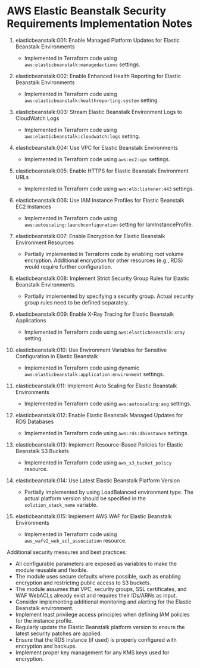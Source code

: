 # AWS Elastic Beanstalk Security Requirements Implementation Notes

1. elasticbeanstalk:001: Enable Managed Platform Updates for Elastic Beanstalk Environments
   - Implemented in Terraform code using `aws:elasticbeanstalk:managedactions` settings.

2. elasticbeanstalk:002: Enable Enhanced Health Reporting for Elastic Beanstalk Environments
   - Implemented in Terraform code using `aws:elasticbeanstalk:healthreporting:system` setting.

3. elasticbeanstalk:003: Stream Elastic Beanstalk Environment Logs to CloudWatch Logs
   - Implemented in Terraform code using `aws:elasticbeanstalk:cloudwatch:logs` setting.

4. elasticbeanstalk:004: Use VPC for Elastic Beanstalk Environments
   - Implemented in Terraform code using `aws:ec2:vpc` settings.

5. elasticbeanstalk:005: Enable HTTPS for Elastic Beanstalk Environment URLs
   - Implemented in Terraform code using `aws:elb:listener:443` settings.

6. elasticbeanstalk:006: Use IAM Instance Profiles for Elastic Beanstalk EC2 Instances
   - Implemented in Terraform code using `aws:autoscaling:launchconfiguration` setting for IamInstanceProfile.

7. elasticbeanstalk:007: Enable Encryption for Elastic Beanstalk Environment Resources
   - Partially implemented in Terraform code by enabling root volume encryption. Additional encryption for other resources (e.g., RDS) would require further configuration.

8. elasticbeanstalk:008: Implement Strict Security Group Rules for Elastic Beanstalk Environments
   - Partially implemented by specifying a security group. Actual security group rules need to be defined separately.

9. elasticbeanstalk:009: Enable X-Ray Tracing for Elastic Beanstalk Applications
   - Implemented in Terraform code using `aws:elasticbeanstalk:xray` setting.

10. elasticbeanstalk:010: Use Environment Variables for Sensitive Configuration in Elastic Beanstalk
    - Implemented in Terraform code using dynamic `aws:elasticbeanstalk:application:environment` settings.

11. elasticbeanstalk:011: Implement Auto Scaling for Elastic Beanstalk Environments
    - Implemented in Terraform code using `aws:autoscaling:asg` settings.

12. elasticbeanstalk:012: Enable Elastic Beanstalk Managed Updates for RDS Databases
    - Implemented in Terraform code using `aws:rds:dbinstance` settings.

13. elasticbeanstalk:013: Implement Resource-Based Policies for Elastic Beanstalk S3 Buckets
    - Implemented in Terraform code using `aws_s3_bucket_policy` resource.

14. elasticbeanstalk:014: Use Latest Elastic Beanstalk Platform Version
    - Partially implemented by using LoadBalanced environment type. The actual platform version should be specified in the `solution_stack_name` variable.

15. elasticbeanstalk:015: Implement AWS WAF for Elastic Beanstalk Environments
    - Implemented in Terraform code using `aws_wafv2_web_acl_association` resource.

Additional security measures and best practices:
- All configurable parameters are exposed as variables to make the module reusable and flexible.
- The module uses secure defaults where possible, such as enabling encryption and restricting public access to S3 buckets.
- The module assumes that VPC, security groups, SSL certificates, and WAF WebACLs already exist and requires their IDs/ARNs as input.
- Consider implementing additional monitoring and alerting for the Elastic Beanstalk environment.
- Implement least privilege access principles when defining IAM policies for the instance profile.
- Regularly update the Elastic Beanstalk platform version to ensure the latest security patches are applied.
- Ensure that the RDS instance (if used) is properly configured with encryption and backups.
- Implement proper key management for any KMS keys used for encryption.